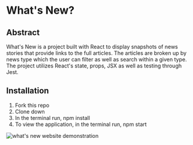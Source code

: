 # What's New?

## Abstract
What's New is a project built with React to display snapshots of news stories that provide links to the full articles. The articles are broken up by news type which the user can filter as well as search within a given type. The project utilizes React's state, props, JSX as well as testing through Jest. 


## Installation

1) Fork this repo
2) Clone down
3) In the terminal run, npm install
4) To view the application, in the terminal run, npm start

![what's new website demonstration](https://media0.giphy.com/media/LMQMfSuok5NYOMoTSd/giphy.gif)